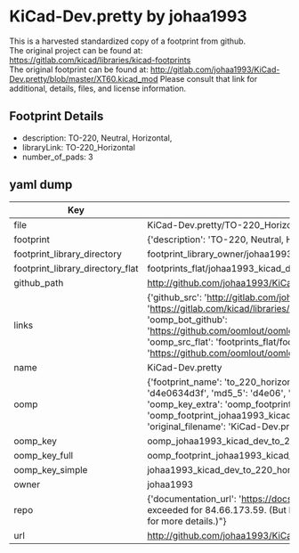 # KiCad-Dev.pretty by johaa1993  
This is a harvested standardized copy of a footprint from github.  
The original project can be found at:  
https://gitlab.com/kicad/libraries/kicad-footprints  
The original footprint can be found at:
http://gitlab.com/johaa1993/KiCad-Dev.pretty/blob/master/XT60.kicad_mod
Please consult that link for additional, details, files, and license information.  
## Footprint Details
* description: TO-220, Neutral, Horizontal,  
* libraryLink: TO-220_Horizontal  
* number_of_pads: 3  
## yaml dump  
| Key | Value |  
| --- | --- |  
| file | KiCad-Dev.pretty/TO-220_Horizontal.kicad_mod |  
| footprint | {'description': 'TO-220, Neutral, Horizontal,', 'libraryLink': 'TO-220_Horizontal', 'number_of_pads': 3} |  
| footprint_library_directory | footprint_library_owner/johaa1993_KiCad-Dev.pretty |  
| footprint_library_directory_flat | footprints_flat/johaa1993_kicad_dev_to_220_horizontal/working |  
| github_path | http://github.com/johaa1993/KiCad-Dev.pretty/blob/master/TO-220_Horizontal.kicad_mod |  
| links | {'github_src': 'http://gitlab.com/johaa1993/KiCad-Dev.pretty/blob/master/XT60.kicad_mod', 'github_src_repo': 'https://gitlab.com/kicad/libraries/kicad-footprints', 'oomp_bot': 'footprints/johaa1993_kicad_dev_to_220_horizontal/working', 'oomp_bot_github': 'https://github.com/oomlout/oomlout_oomp_footprint_bot/tree/main/footprints/johaa1993_kicad_dev_to_220_horizontal/working', 'oomp_src_flat': 'footprints_flat/footprints_flat/johaa1993_kicad_dev_to_220_horizontal/working', 'oomp_src_flat_github': 'https://github.com/oomlout/oomlout_oomp_footprint_src/tree/main/footprints_flat/johaa1993_kicad_dev_to_220_horizontal/working'} |  
| name | KiCad-Dev.pretty |  
| oomp | {'footprint_name': 'to_220_horizontal', 'library_name': 'kicad_dev', 'md5': 'd4e0634d3f630ba3f261ea1b4b7df54e', 'md5_10': 'd4e0634d3f', 'md5_5': 'd4e06', 'md5_6': 'd4e063', 'oomp_key': 'oomp_johaa1993_kicad_dev_to_220_horizontal', 'oomp_key_extra': 'oomp_footprint_johaa1993_kicad_dev_to_220_horizontal', 'oomp_key_full': 'oomp_footprint_johaa1993_kicad_dev_to_220_horizontal_d4e063', 'oomp_key_simple': 'johaa1993_kicad_dev_to_220_horizontal', 'original_filename': 'KiCad-Dev.pretty/TO-220_Horizontal.kicad_mod', 'owner_name': 'johaa1993'} |  
| oomp_key | oomp_johaa1993_kicad_dev_to_220_horizontal |  
| oomp_key_full | oomp_footprint_johaa1993_kicad_dev_to_220_horizontal |  
| oomp_key_simple | johaa1993_kicad_dev_to_220_horizontal |  
| owner | johaa1993 |  
| repo | {'documentation_url': 'https://docs.github.com/rest/overview/resources-in-the-rest-api#rate-limiting', 'message': "API rate limit exceeded for 84.66.173.59. (But here's the good news: Authenticated requests get a higher rate limit. Check out the documentation for more details.)"} |  
| url | http://github.com/johaa1993/KiCad-Dev.pretty |  

